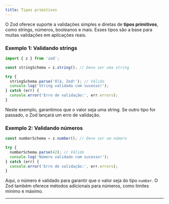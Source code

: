 ```yaml
---
title: Tipos primitivos
---
```


O Zod oferece suporte a validações simples e diretas de **tipos primitivos**, como strings, números, booleanos e mais. Esses tipos são a base para muitas validações em aplicações reais.

### Exemplo 1: Validando strings

```ts
import { z } from 'zod';

const stringSchema = z.string(); // Deve ser uma string

try {
  stringSchema.parse('Olá, Zod!'); // Válido
  console.log('String validada com sucesso!');
} catch (err) {
  console.error('Erro de validação:', err.errors);
}
```

Neste exemplo, garantimos que o valor seja uma string. Se outro tipo for passado, o Zod lançará um erro de validação.

### Exemplo 2: Validando números

```ts
const numberSchema = z.number(); // Deve ser um número

try {
  numberSchema.parse(42); // Válido
  console.log('Número validado com sucesso!');
} catch (err) {
  console.error('Erro de validação:', err.errors);
}
```

Aqui, o número é validado para garantir que o valor seja do tipo `number`. O Zod também oferece métodos adicionais para números, como limites mínimo e máximo.

---
